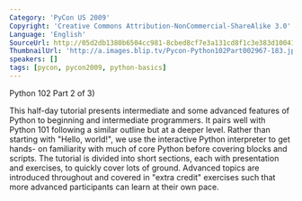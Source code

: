 ```yaml
---
Category: 'PyCon US 2009'
Copyright: 'Creative Commons Attribution-NonCommercial-ShareAlike 3.0'
Language: 'English'
SourceUrl: http://05d2db1380b6504cc981-8cbed8cf7e3a131cd8f1c3e383d10041.r93.cf2.rackcdn.com/pycon-us-2009/196_pycon-2009-python-102-part-2-of-3.mp4
ThumbnailUrl: 'http://a.images.blip.tv/Pycon-Python102Part002967-183.jpg'
speakers: []
tags: [pycon, pycon2009, python-basics]
---
```

Python 102 Part 2 of 3)

  
This half-day tutorial presents intermediate and some advanced features of
Python to beginning and intermediate programmers. It pairs well with Python
101 following a similar outline but at a deeper level. Rather than starting
with "Hello, world!", we use the interactive Python interpreter to get hands-
on familiarity with much of core Python before covering blocks and scripts.
The tutorial is divided into short sections, each with presentation and
exercises, to quickly cover lots of ground. Advanced topics are introduced
throughout and covered in "extra credit" exercises such that more advanced
participants can learn at their own pace.

